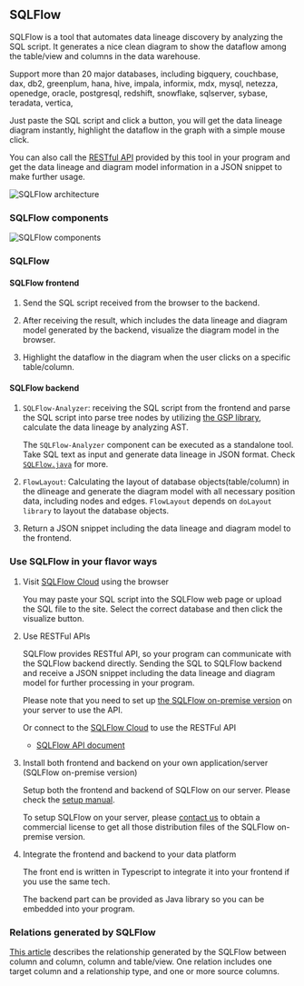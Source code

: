 ## SQLFlow

SQLFlow is a tool that automates data lineage discovery by analyzing the SQL script.
It generates a nice clean diagram to show the dataflow among the table/view and columns
in the data warehouse.

Support more than 20 major databases, including bigquery, couchbase, dax, db2, 
greenplum, hana, hive, impala, informix, mdx, mysql, netezza, openedge, oracle, postgresql, 
redshift, snowflake, sqlserver, sybase, teradata, vertica,

Just paste the SQL script and click a button, you will get the data lineage diagram instantly,
highlight the dataflow in the graph with a simple mouse click.

You can also call the [RESTful API](https://github.com/sqlparser/sqlflow_public/tree/master/api) provided by this tool in your program and 
get the data lineage and diagram model information in a JSON snippet to make further usage.


![SQLFlow architecture](sqlflow_architecture.png)

### SQLFlow components 
![SQLFlow components](sqlflow_components.png)

### SQLFlow

#### SQLFlow frontend
1. Send the SQL script received from the browser to the backend.

2. After receiving the result, which includes the data lineage and diagram model 
generated by the backend, visualize the diagram model in the browser.

3. Highlight the dataflow in the diagram when the user clicks on a specific table/column.

#### SQLFlow backend
1. `SQLFlow-Analyzer`: receiving the SQL script from the frontend and parse the SQL script into parse tree nodes
by utilizing [the GSP library](http://www.sqlparser.com), calculate the data lineage by analyzing AST.

	The `SQLFlow-Analyzer` component can be executed as a standalone tool. Take SQL text as input and generate data lineage in JSON format. Check [`SQLFlow.java`](https://github.com/sqlparser/gsp_demo_java/tree/master/src/main/java/demos/dlineage) for more.

2. `FlowLayout`:  Calculating the layout of database objects(table/column) in the dlineage and 
 generate the diagram model with all necessary position data, including nodes and edges.
 `FlowLayout` depends on `doLayout library` to layout the database objects.

3. Return a JSON snippet including the data lineage and diagram model to the frontend.



### Use SQLFlow in your flavor ways

1. Visit [SQLFlow Cloud](https://sqlflow.gudusoft.com) using the browser

	You may paste your SQL script into the SQLFlow web page or upload the SQL file to the site.
	Select the correct database and then click the visualize button.

2. Use RESTFul APIs

	SQLFlow provides RESTful API, so your program can communicate with the SQLFlow backend directly.
	Sending the SQL to SQLFlow backend and receive a JSON snippet including the data lineage and diagram model for further processing in your program.
	
	Please note that you need to set up [the SQLFlow on-premise version](https://www.gudusoft.com/sqlflow-on-premise-version/) on your server to use the API.
	
	Or connect to the [SQLFlow Cloud](https://sqlflow.gudusoft.com) to use the RESTFul API

	- [SQLFlow API document](https://github.com/sqlparser/sqlflow_public/blob/master/api/readme.md)


3. Install both frontend and backend on your own application/server (SQLFlow on-premise version)

	Setup both the frontend and backend of SQLFlow on our server. Please check the [setup manual](install_sqlflow.md).

	To setup SQLFlow on your server, please [contact us](https://www.gudusoft.com/request-a-quote/) to obtain a commercial license to get all those distribution files
	of the SQLFlow on-premise version.
	

4. Integrate the frontend and backend to your data platform


	The front end is written in Typescript to integrate it into your frontend if you use the same tech.

	The backend part can be provided as Java library so you can be embedded into your program.


### Relations generated by SQLFlow
[This article](dbobjects_relationship.md) describes the relationship generated by the SQLFlow between column and column, column and table/view.
One relation includes one target column and a relationship type, and one or more source columns.

